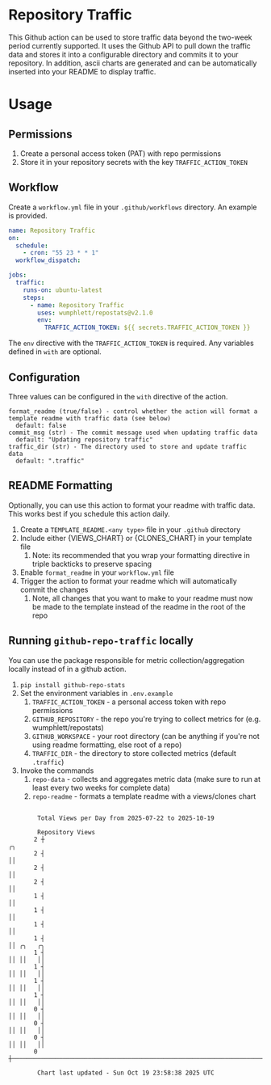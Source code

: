 # Repository Traffic

This Github action can be used to store traffic data beyond the two-week period currently supported.
It uses the Github API to pull down the traffic data and stores it into a configurable directory and commits it to your 
repository. In addition, ascii charts are generated and can be automatically inserted into your README to display traffic.

# Usage
## Permissions
1. Create a personal access token (PAT) with repo permissions
2. Store it in your repository secrets with the key `TRAFFIC_ACTION_TOKEN`

## Workflow
Create a `workflow.yml` file in your `.github/workflows` directory. An example is provided.

```yaml
name: Repository Traffic
on:
  schedule:
    - cron: "55 23 * * 1"
  workflow_dispatch:

jobs:
  traffic:
    runs-on: ubuntu-latest
    steps:
      - name: Repository Traffic
        uses: wumphlett/repostats@v2.1.0
        env:
          TRAFFIC_ACTION_TOKEN: ${{ secrets.TRAFFIC_ACTION_TOKEN }}
```
The `env` directive with the `TRAFFIC_ACTION_TOKEN` is required. Any variables defined in `with` are optional.

## Configuration
Three values can be configured in the `with` directive of the action.
```
format_readme (true/false) - control whether the action will format a template readme with traffic data (see below)
  default: false
commit_msg (str) - The commit message used when updating traffic data
  default: "Updating repository traffic"
traffic_dir (str) - The directory used to store and update traffic data
  default: ".traffic"
```

## README Formatting
Optionally, you can use this action to format your readme with traffic data. This works best if you schedule this action
daily.

1. Create a `TEMPLATE_README.<any type>` file in your `.github` directory
2. Include either {VIEWS_CHART} or {CLONES_CHART} in your template file
   1. Note: its recommended that you wrap your formatting directive in triple backticks to preserve spacing
3. Enable `format_readme` in your `workflow.yml` file
4. Trigger the action to format your readme which will automatically commit the changes
   1. Note, all changes that you want to make to your readme must now be made to the template instead of the readme in the root of the repo

## Running `github-repo-traffic` locally
You can use the package responsible for metric collection/aggregation locally instead of in a github action.

1. `pip install github-repo-stats`
2. Set the environment variables in `.env.example`
   1. `TRAFFIC_ACTION_TOKEN` - a personal access token with repo permissions
   2. `GITHUB_REPOSITORY` - the repo you're trying to collect metrics for (e.g. wumphlett/repostats)
   3. `GITHUB_WORKSPACE` - your root directory (can be anything if you're not using readme formatting, else root of a repo)
   4. `TRAFFIC_DIR` - the directory to store collected metrics (default `.traffic`)
3. Invoke the commands
   1. `repo-data` - collects and aggregates metric data (make sure to run at least every two weeks for complete data)
   2. `repo-readme` - formats a template readme with a views/clones chart

```

        Total Views per Day from 2025-07-22 to 2025-10-19

        Repository Views
       2 ┼                                                                          ╭╮
       2 ┤                                                                          ││
       2 ┤                                                                          ││
       2 ┤                                                                          ││
       1 ┤                                                                          ││
       1 ┤                                                                          ││
       1 ┤                                                                          ││
       1 ┤                                                                          ││ ╭╮   ╭╮
       1 ┤                                                                          ││ ││   ││
       1 ┤                                                                          ││ ││   ││
       1 ┤                                                                          ││ ││   ││
       1 ┤                                                                          ││ ││   ││
       0 ┤                                                                          ││ ││   ││
       0 ┤                                                                          ││ ││   ││
       0 ┤                                                                          ││ ││   ││
       0 ┼──────────────────────────────────────────────────────────────────────────╯╰─╯╰───╯╰─────

        Chart last updated - Sun Oct 19 23:58:38 2025 UTC
        
```
